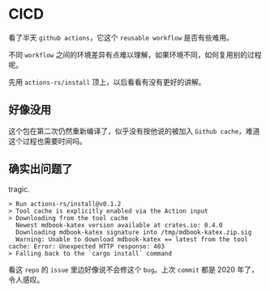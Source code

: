 # CICD

看了半天 `github actions`，它这个 `reusable workflow` 是否有些难用。

不同 `workflow` 之间的环境差异有点难以理解，如果环境不同，如何复用别的过程呢。

先用 `actions-rs/install` 顶上，以后看看有没有更好的讲解。

## 好像没用

这个包在第二次仍然重新编译了，似乎没有按他说的被加入 `Github cache`，难道这个过程也需要时间吗。

## 确实出问题了

tragic.
```
> Run actions-rs/install@v0.1.2
> Tool cache is explicitly enabled via the Action input
> Downloading from the tool cache
  Newest mdbook-katex version available at crates.io: 0.4.0
  Downloading mdbook-katex signature into /tmp/mdbook-katex.zip.sig
  Warning: Unable to download mdbook-katex == latest from the tool cache: Error: Unexpected HTTP response: 403
> Falling back to the `cargo install` command
```

看这 `repo` 的 `issue` 里边好像说不会修这个 `bug`。上次 `commit` 都是 2020 年了，令人感叹。
